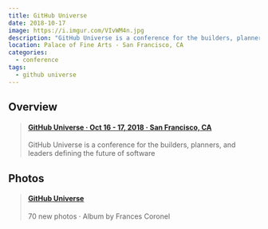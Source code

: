 ```yaml
---
title: GitHub Universe
date: 2018-10-17
image: https://i.imgur.com/VIvWM4n.jpg
description: "GitHub Universe is a conference for the builders, planners, and leaders defining the future of software. 😸🐙"
location: Palace of Fine Arts - San Francisco, CA
categories:
  - conference
tags:
  - github universe
---
```


## Overview

<blockquote class="embedly-card"><h4><a href="https://githubuniverse.com/">GitHub Universe · Oct 16 - 17, 2018 · San Francisco, CA</a></h4><p>GitHub Universe is a conference for the builders, planners, and leaders defining the future of software</p></blockquote>
<script async src="//cdn.embedly.com/widgets/platform.js" charset="UTF-8"></script>

## Photos

<blockquote class="embedly-card"><h4><a href="https://photos.app.goo.gl/5mGsr62poYfNquVG6">GitHub Universe</a></h4><p>70 new photos · Album by Frances Coronel</p></blockquote>
<script async src="//cdn.embedly.com/widgets/platform.js" charset="UTF-8"></script>

